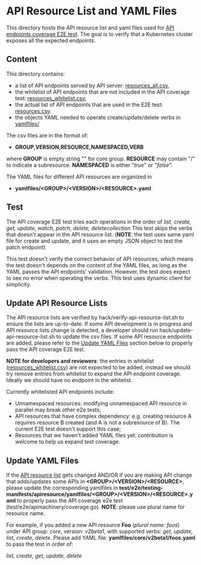 # API Resource List and YAML Files

This directory hosts the API resource list and yaml files used for [API endpoints coverage E2E test](https://github.com/kubernetes/kubernetes/blob/master/test/e2e/apimachinery/coverage.go). The goal is to verify that a Kubernetes cluster exposes all the expected
endpoints.

## Content
This directory contains:
 * a list of API endpoints served by API server: [resources\_all.csv](./resource_all.csv),
 * the whitelist of API endpoints that are not included in the API coverage test: [resources\_whitelist.csv](./resources_whitelist.csv),
 * the actual list of API endpoints that are used in the E2E test: [resources.csv](./resources.csv).
 * the objects YAML needed to operate create/update/delete verbs in [yamlfiles/](./yamlfiles)

The csv files are in the format of:
 * **GROUP,VERSION,RESOURCE,NAMESPACED,VERB**

where **GROUP** is empty string "" for core group. **RESOURCE** may contain "/" to indicate
a subresource. **NAMESPACED** is either "*true*" or "*false*".

The YAML files for different API resources are organized in
 * **yamlfiles/\<GROUP\>/\<VERSION\>/\<RESOURCE\>.yaml**

## Test

The API coverage E2E test tries each operations in the order of
  *list, create, get, update, watch, patch, delete, deletecollection*
This test skips the verbs that doesn't appear in the API resource list.
(**NOTE**: the test uses same yaml file for create and update, and it uses an empty
JSON object to test the patch endpoint)

This test doesn't verify the correct behavior of API resources, which means the
test doesn't depends on the content of the YAML files, as long as the YAML passes
the API endpoints' validation. However, the test does expect to see no error when
operating the verbs. This test uses dynamic client for simplicity.

## Update API Resource Lists
The API resource lists are verified by hack/verify-api-resource-list.sh to
ensure the lists are up-to-date. If some API development is in progress and API
resource lists change is detected, a developer should run
hack/update-api-resource-list.sh to update the csv files. If some API resource
endpoints are added, please refer to the [Update YAML Files](#update-yaml-files) section below to
properly pass the API coverage E2E test.

**NOTE for developers and reviewers**: the entries in whitelist
([resources\_whitelist.csv](./resources_whitelist.csv)) are not expected to be added, instead we should try
remove entries from whitelist to expand the API endpoint coverage. Ideally we
should have no endpoint in the whitelist.

Currently whitelisted API endpoints include:
 * Unnamespaced resources: modifying unnamespaced API resource in parallel may
   break other e2e tests;
 * API resources that have complex dependency: e.g. creating resource A requires
   resource B created (and A is not a subresource of B). The current E2E test
   doesn't support this case;
 * Resources that we haven't added YAML files yet: contribution is welcome to
   help us expand test coverage.

## Update YAML Files
If the [API resource list](./resources.csv) gets changed AND/OR if you are making API change that adds/updates some APIs in **\<GROUP\>/\<VERSION\>/\<RESOURCE\>**, please update the corresponding yamlfiles in **test/e2e/testing-manifests/apiresource/yamlfiles/\<GROUP\>/\<VERSION\>/\<RESOURCE\>.yaml** to properly pass the API coverage e2e test (test/e2e/apimachinery/coverage.go). **NOTE**: please use plural name for resource name.

For example, if you added a new API resource **Foo** (*plural name: foos*) under API group: *core*, version:
*v2beta1*, with supported verbs: *get, update, list, create, delete*. Please add
YAML file: **yamlfiles/core/v2beta1/foos.yaml** to pass the test in order of:

  *list, create, get, update, delete*
